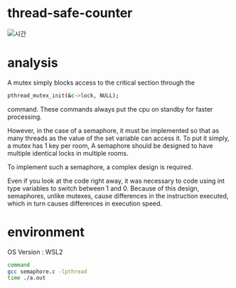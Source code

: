 # thread-safe-counter
![시간](https://user-images.githubusercontent.com/81306023/121806312-4596dc80-cc8a-11eb-8e3f-6cd6d302f1c2.JPG)


# analysis
A mutex simply blocks access to the critical section through the 
```sh
pthread_mutex_init(&c->lock, NULL);
```
command.
These commands always put the cpu on standby for faster processing.

However, in the case of a semaphore, it must be implemented so that as many threads as the value of the set variable can access it.
To put it simply, a mutex has 1 key per room,
A semaphore should be designed to have multiple identical locks in multiple rooms.

To implement such a semaphore, a complex design is required.

Even if you look at the code right away, it was necessary to code using int type variables to switch between 1 and 0.
Because of this design, semaphores, unlike mutexes, cause differences in the instruction executed, which in turn causes differences in execution speed.

# environment
OS Version : WSL2
```sh
command
gcc semaphore.c -lpthread
time ./a.out
```
